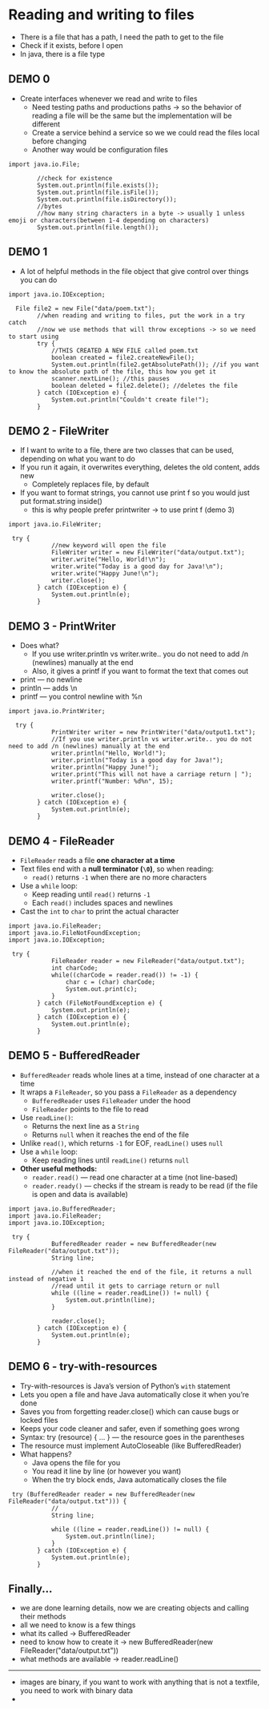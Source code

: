# Reading and writing to files 
- There is a file that has a path, I need the path to get to the file
- Check if it exists, before I open
- In java, there is a file type

## DEMO 0
- Create interfaces whenever we read and write to files
  - Need testing paths and productions paths -> so the behavior of reading a file will be the same but the implementation will be different
  - Create a service behind a service so we we could read the files local before changing 
  - Another way would be configuration files
```
import java.io.File;

        //check for existence
        System.out.println(file.exists());
        System.out.println(file.isFile());
        System.out.println(file.isDirectory());
        //bytes
        //how many string characters in a byte -> usually 1 unless emoji or characters(between 1-4 depending on characters)
        System.out.println(file.length());
```

## DEMO 1
- A lot of helpful methods in the file object that give control over things you can do 
```
import java.io.IOException;

  File file2 = new File("data/poem.txt");
        //when reading and writing to files, put the work in a try catch
        //now we use methods that will throw exceptions -> so we need to start using
        try {
            //THIS CREATED A NEW FILE called poem.txt
            boolean created = file2.createNewFile();
            System.out.println(file2.getAbsolutePath()); //if you want to know the absolute path of the file, this how you get it
            scanner.nextLine(); //this pauses
            boolean deleted = file2.delete(); //deletes the file
        } catch (IOException e) {
            System.out.println("Couldn't create file!");
        }

```

## DEMO 2 - FileWriter
- If I want to write to a file, there are two classes that can be used, depending on what you want to do 
- If you run it again, it overwrites everything, deletes the old content, adds new 
  - Completely replaces file, by default
- If you want to format strings, you cannot use print f so you would just put format.string inside()
  - this is why people prefer printwriter -> to use print f (demo 3)
```
import java.io.FileWriter;

 try {
            //new keyword will open the file
            FileWriter writer = new FileWriter("data/output.txt");
            writer.write("Hello, World!\n");
            writer.write("Today is a good day for Java!\n");
            writer.write("Happy June!\n");
            writer.close();
        } catch (IOException e) {
            System.out.println(e);
        }
```

## DEMO 3 - PrintWriter 
- Does what?
  - If you use writer.println vs writer.write.. you do not need to add /n (newlines) manually at the end
  - Also, it gives a printf if you want to format the text that comes out
- print — no newline 
- println — adds \n 
- printf — you control newline with %n

```
import java.io.PrintWriter;

  try {
            PrintWriter writer = new PrintWriter("data/output1.txt");
            //If you use writer.println vs writer.write.. you do not need to add /n (newlines) manually at the end
            writer.println("Hello, World!");
            writer.println("Today is a good day for Java!");
            writer.println("Happy June!");
            writer.print("This will not have a carriage return | ");
            writer.printf("Number: %d%n", 15);

            writer.close();
        } catch (IOException e) {
            System.out.println(e);
        }
```

## DEMO 4 - FileReader
- `FileReader` reads a file **one character at a time**
- Text files end with a **null terminator (`\0`)**, so when reading:
  - `read()` returns `-1` when there are no more characters
- Use a `while` loop:
  - Keep reading until `read()` returns `-1`
  - Each `read()` includes spaces and newlines
- Cast the `int` to `char` to print the actual character

```
import java.io.FileReader;
import java.io.FileNotFoundException;
import java.io.IOException;

 try {
            FileReader reader = new FileReader("data/output.txt");
            int charCode;
            while((charCode = reader.read()) != -1) {
                char c = (char) charCode;
                System.out.print(c);
            }
        } catch (FileNotFoundException e) {
            System.out.println(e);
        } catch (IOException e) {
            System.out.println(e);
        }
```

## DEMO 5 - BufferedReader
- `BufferedReader` reads whole lines at a time, instead of one character at a time
- It wraps a `FileReader`, so you pass a `FileReader` as a dependency
  - `BufferedReader` uses `FileReader` under the hood
  - `FileReader` points to the file to read
- Use `readLine()`:
  - Returns the next line as a `String`
  - Returns `null` when it reaches the end of the file
- Unlike `read()`, which returns `-1` for EOF, `readLine()` uses `null`
- Use a `while` loop:
  - Keep reading lines until `readLine()` returns `null`
- **Other useful methods:**
  - `reader.read()` — read one character at a time (not line-based)
  - `reader.ready()` — checks if the stream is ready to be read (if the file is open and data is available)
  
```
import java.io.BufferedReader;
import java.io.FileReader;
import java.io.IOException;

 try {
            BufferedReader reader = new BufferedReader(new FileReader("data/output.txt"));
            String line;

            //when it reached the end of the file, it returns a null instead of negative 1
            //read until it gets to carriage return or null
            while ((line = reader.readLine()) != null) {
                System.out.println(line);
            }

            reader.close();
        } catch (IOException e) {
            System.out.println(e);
        }

```

## DEMO 6 - try-with-resources

- Try-with-resources is Java’s version of Python’s `with` statement
- Lets you open a file and have Java automatically close it when you’re done
- Saves you from forgetting reader.close() which can cause bugs or locked files
- Keeps your code cleaner and safer, even if something goes wrong
- Syntax: try (resource) { ... } — the resource goes in the parentheses
- The resource must implement AutoCloseable (like BufferedReader)
- What happens?
  - Java opens the file for you
  - You read it line by line (or however you want)
  - When the try block ends, Java automatically closes the file
```
 try (BufferedReader reader = new BufferedReader(new FileReader("data/output.txt"))) {
            //
            String line;

            while ((line = reader.readLine()) != null) {
                System.out.println(line);
            }
        } catch (IOException e) {
            System.out.println(e);
        }
```

## Finally...
- we are done learning details, now we are creating objects and calling their methods
- all we need to know is a few things
- what its called -> BufferedReader
- need to know how to create it ->  new BufferedReader(new FileReader("data/output.txt"))
- what methods are available -> reader.readLine()

---
- images are binary, if you want to work with anything that is not a textfile, you need to work with binary data
- 